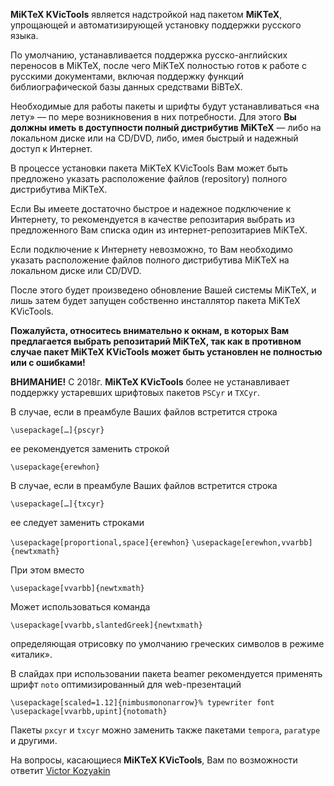 **MiKTeX KVicTools** является надстройкой над пакетом **MiKTeX**, упрощающей и автоматизирующей установку поддержки русского языка.

По умолчанию, устанавливается поддержка русско-английских переносов в MiKTeX, после чего MiKTeX полностью готов к работе с русскими документами, включая поддержку функций библиографической базы данных средствами BiBTeX.

Необходимые для работы пакеты и шрифты будут устанавливаться «на лету» — по мере возникновения в них потребности. Для этого **Вы должны иметь в доступности полный дистрибутив MiKTeX** — либо на локальном диске или на CD/DVD, либо, имея быстрый и надежный доступ к Интернет.

В процессе установки пакета MiKTeX KVicTools Вам может быть предложено указать расположение файлов (repository) полного дистрибутива MiKTeX.

Если Вы имеете достаточно быстрое и надежное подключение к Интернету, то рекомендуется в качестве репозитария выбрать из предложенного Вам списка один из интернет-репозитариев MiKTeX.

Если подключение к Интернету невозможно, то Вам необходимо указать расположение файлов полного дистрибутива MiKTeX на локальном диске или CD/DVD.

После этого будет произведено обновление Вашей системы MiKTeX, и лишь затем будет запущен собственно инсталлятор пакета MiKTeX KVicTools.

**Пожалуйста, относитесь внимательно к окнам, в которых Вам предлагается выбрать репозитарий MiKTeX, так как в противном случае пакет MiKTeX KVicTools может быть установлен не полностью или с ошибками!**

**ВНИМАНИЕ!** С 2018г. **MiKTeX KVicTools** более не устанавливает поддержку устаревших шрифтовых пакетов `PSCyr` и `TXCyr`.

В случае, если в преамбуле Ваших файлов встретится строка

`\usepackage[…]{pscyr}`

ее рекомендуется заменить строкой

`\usepackage{erewhon}`

В случае, если в преамбуле Ваших файлов встретится строка

`\usepackage[…]{txcyr}`

ее следует заменить строками

`\usepackage[proportional,space]{erewhon}`
`\usepackage[erewhon,vvarbb]{newtxmath}`

При этом вместо

`\usepackage[vvarbb]{newtxmath}`

Может использоваться команда

`\usepackage[vvarbb,slantedGreek]{newtxmath}`

определяющая отрисовку по умолчанию греческих символов в режиме «италик».

В слайдах при использовании пакета beamer рекомендуется применять шрифт `noto` оптимизированный для web-презентаций

`\usepackage[scaled=1.12]{nimbusmononarrow}% typewriter font`
`\usepackage[vvarbb,upint]{notomath}`

Пакеты `pxcyr` и `txcyr` можно заменить также пакетами `temporа`, `paratype` и другими.

На вопросы, касающиеся **MiKTeX KVicTools**, Вам по возможности ответит [Victor Kozyakin](mailto:kozyakin@iitp.ru)
